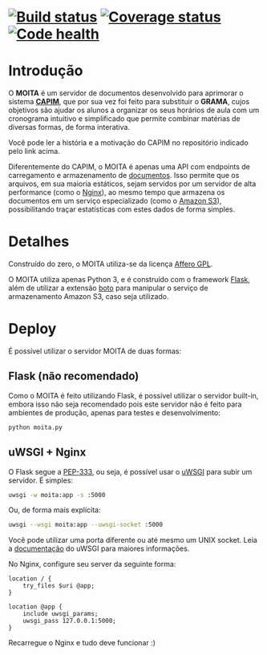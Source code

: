 # [![Build status][travis-image]][travis-url] [![Coverage status][coveralls-image]][coveralls-url] [![Code health][landscape-image]][landscape-url]

Introdução
==========
O **MOITA** é um servidor de documentos desenvolvido para aprimorar o sistema
[**CAPIM**](https://github.com/ramiropolla/capim), que por sua vez foi feito
para substituir o **GRAMA**, cujos objetivos são ajudar os alunos a organizar os
seus horários de aula com um cronograma intuitivo e simplificado que permite
combinar matérias de diversas formas, de forma interativa.

Você pode ler a história e a motivação do CAPIM no repositório indicado pelo
link acima.

Diferentemente do CAPIM, o MOITA é apenas uma API com endpoints de carregamento
e armazenamento de [documentos](http://www.json.org/). Isso permite que os
arquivos, em sua maioria estáticos, sejam servidos por um servidor de alta
performance (como o [Nginx](http://nginx.org/)), ao mesmo tempo que armazena os
documentos em um serviço especializado (como o
[Amazon S3](https://aws.amazon.com/s3/)), possibilitando traçar estatísticas com
estes dados de forma simples.

Detalhes
========
Construído do zero, o MOITA utiliza-se da licença [Affero GPL](LICENSE).

O MOITA utiliza apenas Python 3, e é construído com o framework
[Flask](https://github.com/mitsuhiko/flask), além de utilizar a extensão
[boto](https://github.com/boto/boto) para manipular o serviço de armazenamento
Amazon S3, caso seja utilizado.

Deploy
======
É possível utilizar o servidor MOITA de duas formas:

Flask (não recomendado)
-----------------------------------
Como o MOITA é feito utilizando Flask, é possível utilizar o servidor built-in,
embora isso não seja recomendado pois este servidor não é feito para ambientes
de produção, apenas para testes e desenvolvimento:

```sh
python moita.py
```

uWSGI + Nginx
-------------
O Flask segue a [PEP-333](https://www.python.org/dev/peps/pep-0333/), ou seja,
é possível usar o [uWSGI](https://uwsgi-docs.readthedocs.org/en/latest/) para
subir um servidor. É simples:

```sh
uwsgi -w moita:app -s :5000
```
Ou, de forma mais explícita:
```sh
uwsgi --wsgi moita:app --uwsgi-socket :5000
```
Você pode utilizar uma porta diferente ou até mesmo um UNIX socket. Leia a
[documentação](http://uwsgi-docs.readthedocs.org/en/latest/WSGIquickstart.html)
do uWSGI para maiores informações.

No Nginx, configure seu server da seguinte forma:
```
location / {
    try_files $uri @app;
}

location @app {
    include uwsgi_params;
    uwsgi_pass 127.0.0.1:5000;
}
```
Recarregue o Nginx e tudo deve funcionar :)

[travis-image]: https://travis-ci.org/ranisalt/moita.svg?branch=master
[travis-url]: https://travis-ci.org/ranisalt/moita
[coveralls-image]: https://coveralls.io/repos/ranisalt/moita/badge.svg?branch=master
[coveralls-url]: https://coveralls.io/r/ranisalt/moita
[landscape-image]: https://landscape.io/github/ranisalt/moita/master/landscape.svg
[landscape-url]: https://landscape.io/github/ranisalt/moita/master
